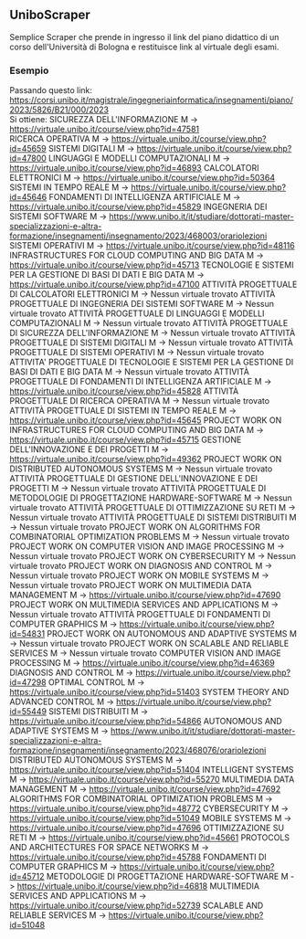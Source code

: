 ## UniboScraper
Semplice Scraper che prende in ingresso il link del piano didattico di un corso dell'Università di Bologna e restituisce link al virtuale degli esami.
### Esempio
Passando questo link: https://corsi.unibo.it/magistrale/ingegneriainformatica/insegnamenti/piano/2023/5826/B21/000/2023
<br>
Si ottiene: 
SICUREZZA DELL'INFORMAZIONE M -> https://virtuale.unibo.it/course/view.php?id=47581 <br>
RICERCA OPERATIVA M -> https://virtuale.unibo.it/course/view.php?id=45659
SISTEMI DIGITALI M -> https://virtuale.unibo.it/course/view.php?id=47800
LINGUAGGI E MODELLI COMPUTAZIONALI M -> https://virtuale.unibo.it/course/view.php?id=46893
CALCOLATORI ELETTRONICI M -> https://virtuale.unibo.it/course/view.php?id=50364
SISTEMI IN TEMPO REALE M -> https://virtuale.unibo.it/course/view.php?id=45646
FONDAMENTI DI INTELLIGENZA ARTIFICIALE M -> https://virtuale.unibo.it/course/view.php?id=45829
INGEGNERIA DEI SISTEMI SOFTWARE M -> https://www.unibo.it/it/studiare/dottorati-master-specializzazioni-e-altra-formazione/insegnamenti/insegnamento/2023/468003/orariolezioni
SISTEMI OPERATIVI M -> https://virtuale.unibo.it/course/view.php?id=48116
INFRASTRUCTURES FOR CLOUD COMPUTING AND BIG DATA M -> https://virtuale.unibo.it/course/view.php?id=45713
TECNOLOGIE E SISTEMI PER LA GESTIONE DI BASI DI DATI E BIG DATA M -> https://virtuale.unibo.it/course/view.php?id=47100
ATTIVITÀ PROGETTUALE DI CALCOLATORI ELETTRONICI M -> Nessun virtuale trovato
ATTIVITÀ PROGETTUALE DI INGEGNERIA DEI SISTEMI SOFTWARE M -> Nessun virtuale trovato
ATTIVITÀ PROGETTUALE DI LINGUAGGI E MODELLI COMPUTAZIONALI M -> Nessun virtuale trovato
ATTIVITÀ PROGETTUALE DI SICUREZZA DELL'INFORMAZIONE M -> Nessun virtuale trovato
ATTIVITÀ PROGETTUALE DI SISTEMI DIGITALI M -> Nessun virtuale trovato
ATTIVITÀ PROGETTUALE DI SISTEMI OPERATIVI M -> Nessun virtuale trovato
ATTIVITA' PROGETTUALE DI TECNOLOGIE E SISTEMI PER LA GESTIONE DI BASI DI DATI E BIG DATA M -> Nessun virtuale trovato
ATTIVITÀ PROGETTUALE DI FONDAMENTI DI INTELLIGENZA ARTIFICIALE M -> https://virtuale.unibo.it/course/view.php?id=45828
ATTIVITÀ PROGETTUALE DI RICERCA OPERATIVA M -> Nessun virtuale trovato
ATTIVITÀ PROGETTUALE DI SISTEMI IN TEMPO REALE M -> https://virtuale.unibo.it/course/view.php?id=45645
PROJECT WORK ON INFRASTRUCTURES FOR CLOUD COMPUTING AND BIG DATA M -> https://virtuale.unibo.it/course/view.php?id=45715
GESTIONE DELL'INNOVAZIONE E DEI PROGETTI M -> https://virtuale.unibo.it/course/view.php?id=49362
PROJECT WORK ON DISTRIBUTED AUTONOMOUS SYSTEMS M -> Nessun virtuale trovato
ATTIVITÀ PROGETTUALE DI GESTIONE DELL'INNOVAZIONE E DEI PROGETTI M -> Nessun virtuale trovato
ATTIVITÀ PROGETTUALE DI METODOLOGIE DI PROGETTAZIONE HARDWARE-SOFTWARE M -> Nessun virtuale trovato
ATTIVITÀ PROGETTUALE DI OTTIMIZZAZIONE SU RETI M -> Nessun virtuale trovato
ATTIVITÀ PROGETTUALE DI SISTEMI DISTRIBUITI M -> Nessun virtuale trovato
PROJECT WORK ON ALGORITHMS FOR COMBINATORIAL OPTIMIZATION PROBLEMS M -> Nessun virtuale trovato
PROJECT WORK ON COMPUTER VISION AND IMAGE PROCESSING M -> Nessun virtuale trovato
PROJECT WORK ON CYBERSECURITY M -> Nessun virtuale trovato
PROJECT WORK ON DIAGNOSIS AND CONTROL M -> Nessun virtuale trovato
PROJECT WORK ON MOBILE SYSTEMS M -> Nessun virtuale trovato
PROJECT WORK ON MULTIMEDIA DATA MANAGEMENT M -> https://virtuale.unibo.it/course/view.php?id=47690
PROJECT WORK ON MULTIMEDIA SERVICES AND APPLICATIONS M -> Nessun virtuale trovato
ATTIVITÀ PROGETTUALE DI FONDAMENTI DI COMPUTER GRAPHICS M -> https://virtuale.unibo.it/course/view.php?id=54831
PROJECT WORK ON AUTONOMOUS AND ADAPTIVE SYSTEMS M -> Nessun virtuale trovato
PROJECT WORK ON SCALABLE AND RELIABLE SERVICES M -> Nessun virtuale trovato
COMPUTER VISION AND IMAGE PROCESSING M -> https://virtuale.unibo.it/course/view.php?id=46369
DIAGNOSIS AND CONTROL M -> https://virtuale.unibo.it/course/view.php?id=47298
OPTIMAL CONTROL M -> https://virtuale.unibo.it/course/view.php?id=51403
SYSTEM THEORY AND ADVANCED CONTROL M -> https://virtuale.unibo.it/course/view.php?id=55449
SISTEMI DISTRIBUITI M -> https://virtuale.unibo.it/course/view.php?id=54866
AUTONOMOUS AND ADAPTIVE SYSTEMS M -> https://www.unibo.it/it/studiare/dottorati-master-specializzazioni-e-altra-formazione/insegnamenti/insegnamento/2023/468076/orariolezioni
DISTRIBUTED AUTONOMOUS SYSTEMS M -> https://virtuale.unibo.it/course/view.php?id=51404
INTELLIGENT SYSTEMS M -> https://virtuale.unibo.it/course/view.php?id=55270
MULTIMEDIA DATA MANAGEMENT M -> https://virtuale.unibo.it/course/view.php?id=47692
ALGORITHMS FOR COMBINATORIAL OPTIMIZATION PROBLEMS M -> https://virtuale.unibo.it/course/view.php?id=48772
CYBERSECURITY M -> https://virtuale.unibo.it/course/view.php?id=51049
MOBILE SYSTEMS M -> https://virtuale.unibo.it/course/view.php?id=47696
OTTIMIZZAZIONE SU RETI M -> https://virtuale.unibo.it/course/view.php?id=45661
PROTOCOLS AND ARCHITECTURES FOR SPACE NETWORKS M -> https://virtuale.unibo.it/course/view.php?id=45788
FONDAMENTI DI COMPUTER GRAPHICS M -> https://virtuale.unibo.it/course/view.php?id=45712
METODOLOGIE DI PROGETTAZIONE HARDWARE-SOFTWARE M -> https://virtuale.unibo.it/course/view.php?id=46818
MULTIMEDIA SERVICES AND APPLICATIONS M -> https://virtuale.unibo.it/course/view.php?id=52739
SCALABLE AND RELIABLE SERVICES M -> https://virtuale.unibo.it/course/view.php?id=51048

